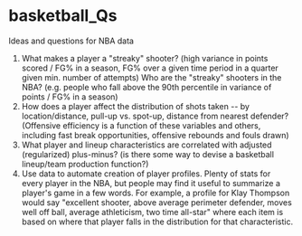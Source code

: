 # basketball_Qs
Ideas and questions for NBA data

1. What makes a player a "streaky" shooter? (high variance in points scored / FG% in a season, FG% over a given time period in a quarter given min. number of attempts) Who are the "streaky" shooters in the NBA? (e.g. people who fall above the 90th percentile in variance of points / FG% in a season)
2. How does a player affect the distribution of shots taken -- by location/distance, pull-up vs. spot-up, distance from nearest defender? (Offensive efficiency is a function of these variables and others, including fast break opportunities, offensive rebounds and fouls drawn) 
3. What player and lineup characteristics are correlated with adjusted (regularized) plus-minus? (is there some way to devise a basketball lineup/team production function?) 
4. Use data to automate creation of player profiles. Plenty of stats for every player in the NBA, but people may find it useful to summarize a player's game in a few words. For example, a profile for Klay Thompson would say "excellent shooter, above average perimeter defender, moves well off ball, average athleticism, two time all-star" where each item is based on where that player falls in the distribution for that characteristic. 
